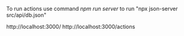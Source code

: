 To run actions use command _npm run server_ to run "npx json-server src/api/db.json"

http://localhost:3000/
http://localhost:3000/actions
